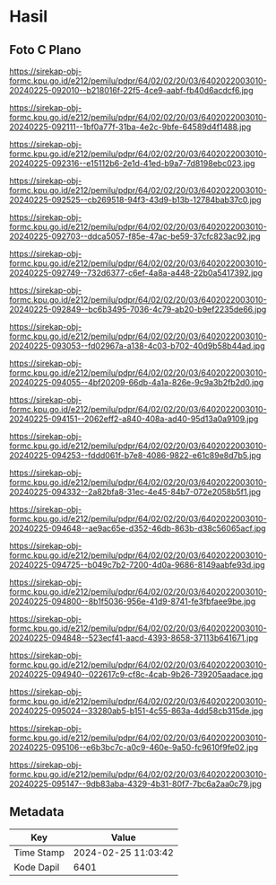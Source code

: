 # Hasil

## Foto C Plano

https://sirekap-obj-formc.kpu.go.id/e212/pemilu/pdpr/64/02/02/20/03/6402022003010-20240225-092010--b218016f-22f5-4ce9-aabf-fb40d6acdcf6.jpg

https://sirekap-obj-formc.kpu.go.id/e212/pemilu/pdpr/64/02/02/20/03/6402022003010-20240225-092111--1bf0a77f-31ba-4e2c-9bfe-64589d4f1488.jpg

https://sirekap-obj-formc.kpu.go.id/e212/pemilu/pdpr/64/02/02/20/03/6402022003010-20240225-092316--e15112b6-2e1d-41ed-b9a7-7d8198ebc023.jpg

https://sirekap-obj-formc.kpu.go.id/e212/pemilu/pdpr/64/02/02/20/03/6402022003010-20240225-092525--cb269518-94f3-43d9-b13b-12784bab37c0.jpg

https://sirekap-obj-formc.kpu.go.id/e212/pemilu/pdpr/64/02/02/20/03/6402022003010-20240225-092703--ddca5057-f85e-47ac-be59-37cfc823ac92.jpg

https://sirekap-obj-formc.kpu.go.id/e212/pemilu/pdpr/64/02/02/20/03/6402022003010-20240225-092749--732d6377-c6ef-4a8a-a448-22b0a5417392.jpg

https://sirekap-obj-formc.kpu.go.id/e212/pemilu/pdpr/64/02/02/20/03/6402022003010-20240225-092849--bc6b3495-7036-4c79-ab20-b9ef2235de66.jpg

https://sirekap-obj-formc.kpu.go.id/e212/pemilu/pdpr/64/02/02/20/03/6402022003010-20240225-093053--fd02967a-a138-4c03-b702-40d9b58b44ad.jpg

https://sirekap-obj-formc.kpu.go.id/e212/pemilu/pdpr/64/02/02/20/03/6402022003010-20240225-094055--4bf20209-66db-4a1a-826e-9c9a3b2fb2d0.jpg

https://sirekap-obj-formc.kpu.go.id/e212/pemilu/pdpr/64/02/02/20/03/6402022003010-20240225-094151--2062eff2-a840-408a-ad40-95d13a0a9109.jpg

https://sirekap-obj-formc.kpu.go.id/e212/pemilu/pdpr/64/02/02/20/03/6402022003010-20240225-094253--fddd061f-b7e8-4086-9822-e61c89e8d7b5.jpg

https://sirekap-obj-formc.kpu.go.id/e212/pemilu/pdpr/64/02/02/20/03/6402022003010-20240225-094332--2a82bfa8-31ec-4e45-84b7-072e2058b5f1.jpg

https://sirekap-obj-formc.kpu.go.id/e212/pemilu/pdpr/64/02/02/20/03/6402022003010-20240225-094648--ae9ac65e-d352-46db-863b-d38c56065acf.jpg

https://sirekap-obj-formc.kpu.go.id/e212/pemilu/pdpr/64/02/02/20/03/6402022003010-20240225-094725--b049c7b2-7200-4d0a-9686-8149aabfe93d.jpg

https://sirekap-obj-formc.kpu.go.id/e212/pemilu/pdpr/64/02/02/20/03/6402022003010-20240225-094800--8b1f5036-956e-41d9-8741-fe3fbfaee9be.jpg

https://sirekap-obj-formc.kpu.go.id/e212/pemilu/pdpr/64/02/02/20/03/6402022003010-20240225-094848--523ecf41-aacd-4393-8658-37113b641671.jpg

https://sirekap-obj-formc.kpu.go.id/e212/pemilu/pdpr/64/02/02/20/03/6402022003010-20240225-094940--022617c9-cf8c-4cab-9b26-739205aadace.jpg

https://sirekap-obj-formc.kpu.go.id/e212/pemilu/pdpr/64/02/02/20/03/6402022003010-20240225-095024--33280ab5-b151-4c55-863a-4dd58cb315de.jpg

https://sirekap-obj-formc.kpu.go.id/e212/pemilu/pdpr/64/02/02/20/03/6402022003010-20240225-095106--e6b3bc7c-a0c9-460e-9a50-fc9610f9fe02.jpg

https://sirekap-obj-formc.kpu.go.id/e212/pemilu/pdpr/64/02/02/20/03/6402022003010-20240225-095147--9db83aba-4329-4b31-80f7-7bc6a2aa0c79.jpg


## Metadata

| Key        | Value               |
| ---------- | ------------------- |
| Time Stamp | 2024-02-25 11:03:42 |
| Kode Dapil | 6401                |



